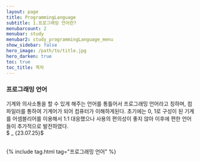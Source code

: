 ```yaml
---
layout: page
title: ProgrammingLanguage
subtitle: 1.프로그래밍 언어란?
menubarcount: 2
menubar: study
menubar2: study_programmingLanguage_menu
show_sidebar: false
hero_image: /path/to/title.jpg
hero_darken: true
toc: true
toc_title: 목차
---
```


### **프로그래밍 언어**
기계와 의사소통을 할 수 있게 해주는 언어를 통틀어서 프로그래밍 언어라고 칭하며, 컴파일러를 통하여 기계어가 되어 컴퓨터가 이해하게된다. 초기에는 0, 1로 구성이 된 기계를 어셈블리어를 이용해서 1:1 대응했으나 사용의 편의성이 좋지 않아 이후에 편한 언어들이 추가적으로 발전하였다.  
$ _ {23.07.25}$<br/><br/>

{% include tag.html tag="프로그래밍 언어" %}